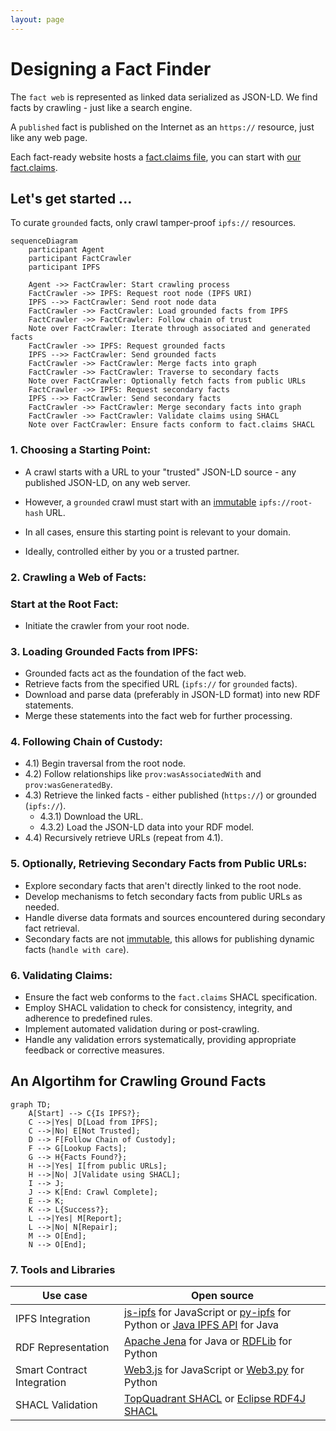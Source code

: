 ```yaml
---
layout: page
---
```

# Designing a Fact Finder

The `fact web` is represented as linked data serialized as JSON-LD. We find facts by crawling - just like a search engine.

A `published` fact is published on the Internet as an `https://` resource, just like any web page. 

Each fact-ready website hosts a [fact.claims file](/howto/fact.claims), you can start with [our fact.claims](/fact.claims).

## Let's get started ...

To curate `grounded` facts, only crawl tamper-proof `ipfs://` resources.

```mermaid
sequenceDiagram
    participant Agent
    participant FactCrawler
    participant IPFS
    
    Agent ->> FactCrawler: Start crawling process
    FactCrawler ->> IPFS: Request root node (IPFS URI)
    IPFS -->> FactCrawler: Send root node data
    FactCrawler ->> FactCrawler: Load grounded facts from IPFS
    FactCrawler ->> FactCrawler: Follow chain of trust
    Note over FactCrawler: Iterate through associated and generated facts
    FactCrawler ->> IPFS: Request grounded facts
    IPFS -->> FactCrawler: Send grounded facts
    FactCrawler ->> FactCrawler: Merge facts into graph
    FactCrawler ->> FactCrawler: Traverse to secondary facts
    Note over FactCrawler: Optionally fetch facts from public URLs
    FactCrawler ->> IPFS: Request secondary facts
    IPFS -->> FactCrawler: Send secondary facts
    FactCrawler ->> FactCrawler: Merge secondary facts into graph
    FactCrawler ->> FactCrawler: Validate claims using SHACL
    Note over FactCrawler: Ensure facts conform to fact.claims SHACL
```

### 1. Choosing a Starting Point:

- A crawl starts with a URL to your "trusted" JSON-LD source - any published JSON-LD, on any web server.

- However, a `grounded` crawl must start with an [immutable](/claim/ipfs) `ipfs://root-hash` URL.

- In all cases, ensure this starting point is relevant to your domain. 

- Ideally, controlled either by you or a trusted partner.


### 2. Crawling a Web of Facts:

### Start at the Root Fact:

- Initiate the crawler from your root node.

### 3. Loading Grounded Facts from IPFS:

- Grounded facts act as the foundation of the fact web.
- Retrieve facts from the specified URL (`ipfs://` for `grounded` facts).
- Download and parse data (preferably in JSON-LD format) into new RDF statements.
- Merge these statements into the fact web for further processing.

### 4. Following Chain of Custody:

- 4.1) Begin traversal from the root node.
- 4.2) Follow relationships like `prov:wasAssociatedWith` and `prov:wasGeneratedBy`.
- 4.3) Retrieve the linked facts - either published (`https://`) or grounded (`ipfs://`).
    - 4.3.1) Download the URL.
    - 4.3.2) Load the JSON-LD data into your RDF model.
- 4.4) Recursively retrieve URLs (repeat from 4.1).

### 5. Optionally, Retrieving Secondary Facts from Public URLs:

- Explore secondary facts that aren't directly linked to the root node.
- Develop mechanisms to fetch secondary facts from public URLs as needed.
- Handle diverse data formats and sources encountered during secondary fact retrieval.
- Secondary facts are not [immutable](/claim/ipfs), this allows for publishing dynamic facts (`handle with care`).

### 6. Validating Claims:

- Ensure the fact web conforms to the `fact.claims` SHACL specification.
- Employ SHACL validation to check for consistency, integrity, and adherence to predefined rules.
- Implement automated validation during or post-crawling.
- Handle any validation errors systematically, providing appropriate feedback or corrective measures.

## An Algortihm for Crawling Ground Facts

```mermaid
graph TD;
    A[Start] --> C{Is IPFS?};
    C -->|Yes| D[Load from IPFS];
    C -->|No| E[Not Trusted];
    D --> F[Follow Chain of Custody];
    F --> G[Lookup Facts];
    G --> H{Facts Found?};
    H -->|Yes| I[from public URLs];
    H -->|No| J[Validate using SHACL];
    I --> J;
    J --> K[End: Crawl Complete];
    E --> K;
    K --> L{Success?};
    L -->|Yes| M[Report];
    L -->|No| N[Repair];
    M --> O[End];
    N --> O[End];
```

### 7. Tools and Libraries

| Use case  | Open source |
|---|---|
| IPFS Integration | [js-ipfs](https://github.com/ipfs/js-ipfs) for JavaScript or [py-ipfs](https://github.com/ipfs/py-ipfs) for Python or [Java IPFS API](https://github.com/ipfs/java-ipfs-http-client) for Java |
| RDF Representation | [Apache Jena](https://jena.apache.org/) for Java or [RDFLib](https://github.com/RDFLib/rdflib) for Python |
| Smart Contract Integration | [Web3.js](https://github.com/ethereum/web3.js/) for JavaScript or [Web3.py](https://github.com/ethereum/web3.py) for Python |
| SHACL Validation | [TopQuadrant SHACL](https://github.com/TopQuadrant/shacl) or [Eclipse RDF4J SHACL](https://rdf4j.org/documentation/programming/shacl/)  |
